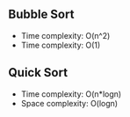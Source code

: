 ## Bubble Sort
* Time complexity: O(n^2)
* Time complexity: O(1)

## Quick Sort
* Time complexity: O(n*logn)
* Space complexity: O(logn)
